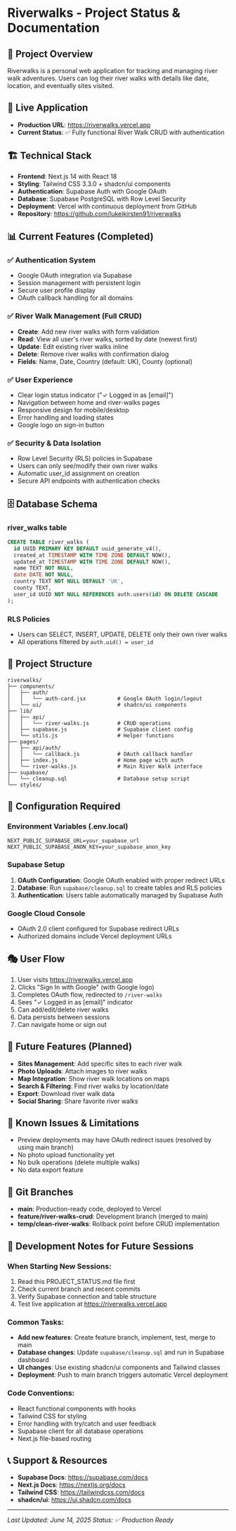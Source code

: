 # Riverwalks - Project Status & Documentation

## 🎯 Project Overview
Riverwalks is a personal web application for tracking and managing river walk adventures. Users can log their river walks with details like date, location, and eventually sites visited.

## 🚀 Live Application
- **Production URL**: https://riverwalks.vercel.app
- **Current Status**: ✅ Fully functional River Walk CRUD with authentication

## 🏗️ Technical Stack
- **Frontend**: Next.js 14 with React 18
- **Styling**: Tailwind CSS 3.3.0 + shadcn/ui components
- **Authentication**: Supabase Auth with Google OAuth
- **Database**: Supabase PostgreSQL with Row Level Security
- **Deployment**: Vercel with continuous deployment from GitHub
- **Repository**: https://github.com/lukejkirsten91/riverwalks

## 📊 Current Features (Completed)

### ✅ Authentication System
- Google OAuth integration via Supabase
- Session management with persistent login
- Secure user profile display
- OAuth callback handling for all domains

### ✅ River Walk Management (Full CRUD)
- **Create**: Add new river walks with form validation
- **Read**: View all user's river walks, sorted by date (newest first)
- **Update**: Edit existing river walks inline
- **Delete**: Remove river walks with confirmation dialog
- **Fields**: Name, Date, Country (default: UK), County (optional)

### ✅ User Experience
- Clear login status indicator ("✓ Logged in as [email]")
- Navigation between home and river-walks pages
- Responsive design for mobile/desktop
- Error handling and loading states
- Google logo on sign-in button

### ✅ Security & Data Isolation
- Row Level Security (RLS) policies in Supabase
- Users can only see/modify their own river walks
- Automatic user_id assignment on creation
- Secure API endpoints with authentication checks

## 🗄️ Database Schema

### river_walks table
```sql
CREATE TABLE river_walks (
  id UUID PRIMARY KEY DEFAULT uuid_generate_v4(),
  created_at TIMESTAMP WITH TIME ZONE DEFAULT NOW(),
  updated_at TIMESTAMP WITH TIME ZONE DEFAULT NOW(),
  name TEXT NOT NULL,
  date DATE NOT NULL,
  country TEXT NOT NULL DEFAULT 'UK',
  county TEXT,
  user_id UUID NOT NULL REFERENCES auth.users(id) ON DELETE CASCADE
);
```

### RLS Policies
- Users can SELECT, INSERT, UPDATE, DELETE only their own river walks
- All operations filtered by `auth.uid() = user_id`

## 📁 Project Structure
```
riverwalks/
├── components/
│   ├── auth/
│   │   └── auth-card.jsx          # Google OAuth login/logout
│   └── ui/                        # shadcn/ui components
├── lib/
│   ├── api/
│   │   └── river-walks.js         # CRUD operations
│   ├── supabase.js                # Supabase client config
│   └── utils.js                   # Helper functions
├── pages/
│   ├── api/auth/
│   │   └── callback.js            # OAuth callback handler
│   ├── index.js                   # Home page with auth
│   └── river-walks.js             # Main River Walk interface
├── supabase/
│   └── cleanup.sql                # Database setup script
└── styles/
```

## 🔧 Configuration Required

### Environment Variables (.env.local)
```
NEXT_PUBLIC_SUPABASE_URL=your_supabase_url
NEXT_PUBLIC_SUPABASE_ANON_KEY=your_supabase_anon_key
```

### Supabase Setup
1. **OAuth Configuration**: Google OAuth enabled with proper redirect URLs
2. **Database**: Run `supabase/cleanup.sql` to create tables and RLS policies
3. **Authentication**: Users table automatically managed by Supabase Auth

### Google Cloud Console
- OAuth 2.0 client configured for Supabase redirect URLs
- Authorized domains include Vercel deployment URLs

## 🎭 User Flow
1. User visits https://riverwalks.vercel.app
2. Clicks "Sign In with Google" (with Google logo)
3. Completes OAuth flow, redirected to `/river-walks`
4. Sees "✓ Logged in as [email]" indicator
5. Can add/edit/delete river walks
6. Data persists between sessions
7. Can navigate home or sign out

## 🔮 Future Features (Planned)
- **Sites Management**: Add specific sites to each river walk
- **Photo Uploads**: Attach images to river walks
- **Map Integration**: Show river walk locations on maps
- **Search & Filtering**: Find river walks by location/date
- **Export**: Download river walk data
- **Social Sharing**: Share favorite river walks

## 🚨 Known Issues & Limitations
- Preview deployments may have OAuth redirect issues (resolved by using main branch)
- No photo upload functionality yet
- No bulk operations (delete multiple walks)
- No data export feature

## 🔄 Git Branches
- **main**: Production-ready code, deployed to Vercel
- **feature/river-walks-crud**: Development branch (merged to main)
- **temp/clean-river-walks**: Rollback point before CRUD implementation

## 📝 Development Notes for Future Sessions

### When Starting New Sessions:
1. Read this PROJECT_STATUS.md file first
2. Check current branch and recent commits
3. Verify Supabase connection and table structure
4. Test live application at https://riverwalks.vercel.app

### Common Tasks:
- **Add new features**: Create feature branch, implement, test, merge to main
- **Database changes**: Update `supabase/cleanup.sql` and run in Supabase dashboard
- **UI changes**: Use existing shadcn/ui components and Tailwind classes
- **Deployment**: Push to main branch triggers automatic Vercel deployment

### Code Conventions:
- React functional components with hooks
- Tailwind CSS for styling
- Error handling with try/catch and user feedback
- Supabase client for all database operations
- Next.js file-based routing

## 📞 Support & Resources
- **Supabase Docs**: https://supabase.com/docs
- **Next.js Docs**: https://nextjs.org/docs
- **Tailwind CSS**: https://tailwindcss.com/docs
- **shadcn/ui**: https://ui.shadcn.com/docs

---
*Last Updated: June 14, 2025*
*Status: ✅ Production Ready*